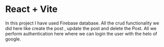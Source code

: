 # React + Vite

In this project I have used Firebase database. All the crud functionality we did here like create the post , update the post and delete the Post. All we perform authentication here where we can login the user with the helo of google.

